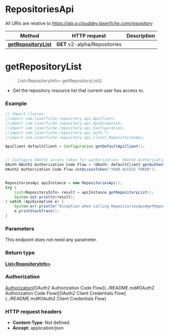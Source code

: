 # RepositoriesApi

All URIs are relative to *https://api.a.clouddev.laserfiche.com/repository*

Method | HTTP request | Description
------------- | ------------- | -------------
[**getRepositoryList**](RepositoriesApi.md#getRepositoryList) | **GET** v2-alpha/Repositories | 

<a name="getRepositoryList"></a>
# **getRepositoryList**
> List&lt;RepositoryInfo&gt; getRepositoryList()



- Get the repository resource list that current user has access to.

### Example
```java
// Import classes:
//import com.laserfiche.repository.api.ApiClient;
//import com.laserfiche.repository.api.ApiException;
//import com.laserfiche.repository.api.Configuration;
//import com.laserfiche.repository.api.auth.*;
//import com.laserfiche.repository.api.client.RepositoriesApi;

ApiClient defaultClient = Configuration.getDefaultApiClient();


// Configure OAuth2 access token for authorization: OAuth2 Authorization Code Flow
OAuth OAuth2 Authorization Code Flow = (OAuth) defaultClient.getAuthentication("OAuth2 Authorization Code Flow");
OAuth2 Authorization Code Flow.setAccessToken("YOUR ACCESS TOKEN");


RepositoriesApi apiInstance = new RepositoriesApi();
try {
    List<RepositoryInfo> result = apiInstance.getRepositoryList();
    System.out.println(result);
} catch (ApiException e) {
    System.err.println("Exception when calling RepositoriesApi#getRepositoryList");
    e.printStackTrace();
}
```

### Parameters
This endpoint does not need any parameter.

### Return type

[**List&lt;RepositoryInfo&gt;**](RepositoryInfo.md)

### Authorization

[Authorization](../README.md#Authorization)[OAuth2 Authorization Code Flow](../README.md#OAuth2 Authorization Code Flow)[OAuth2 Client Credentials Flow](../README.md#OAuth2 Client Credentials Flow)

### HTTP request headers

 - **Content-Type**: Not defined
 - **Accept**: application/json

